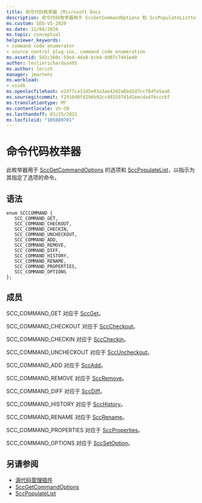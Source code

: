 ```yaml
---
title: 命令代码枚举器 |Microsoft Docs
description: 命令代码枚举器用于 SccGetCommandOptions 和 SccPopulateListto 的选项，以指示为其指定了选项的命令。
ms.custom: SEO-VS-2020
ms.date: 11/04/2016
ms.topic: conceptual
helpviewer_keywords:
- command code enumerator
- source control plug-ins, command code enumeration
ms.assetid: 5d2c360c-59e4-4da8-bcb4-dd07c7441e40
author: leslierichardson95
ms.author: lerich
manager: jmartens
ms.workload:
- vssdk
ms.openlocfilehash: e2df7ca11d5e93a3ae43d2a6bd1d7ccf8dfe5aa6
ms.sourcegitcommit: f2916d8fd296b92cc402597d1d1eecda4f6cccbf
ms.translationtype: MT
ms.contentlocale: zh-CN
ms.lasthandoff: 03/25/2021
ms.locfileid: "105089701"
---
```

# <a name="command-code-enumerator"></a>命令代码枚举器
此枚举器用于 [SccGetCommandOptions](../extensibility/sccgetcommandoptions-function.md) 的选项和 [SccPopulateList](../extensibility/sccpopulatelist-function.md)，以指示为其指定了选项的命令。

## <a name="syntax"></a>语法

```
enum SCCCOMMAND {
   SCC_COMMAND_GET,
   SCC_COMMAND_CHECKOUT,
   SCC_COMMAND_CHECKIN,
   SCC_COMMAND_UNCHECKOUT,
   SCC_COMMAND_ADD,
   SCC_COMMAND_REMOVE,
   SCC_COMMAND_DIFF,
   SCC_COMMAND_HISTORY,
   SCC_COMMAND_RENAME,
   SCC_COMMAND_PROPERTIES,
   SCC_COMMAND_OPTIONS
};
```

## <a name="members"></a>成员
SCC_COMMAND_GET 对应于 [SccGet](../extensibility/sccget-function.md)。

SCC_COMMAND_CHECKOUT 对应于 [SccCheckout](../extensibility/scccheckout-function.md)。

SCC_COMMAND_CHECKIN 对应于 [SccCheckin](../extensibility/scccheckin-function.md)。

SCC_COMMAND_UNCHECKOUT 对应于 [SccUncheckout](../extensibility/sccuncheckout-function.md)。

SCC_COMMAND_ADD 对应于 [SccAdd](../extensibility/sccadd-function.md)。

SCC_COMMAND_REMOVE 对应于 [SccRemove](../extensibility/sccremove-function.md)。

SCC_COMMAND_DIFF 对应于 [SccDiff](../extensibility/sccdiff-function.md)。

SCC_COMMAND_HISTORY 对应于 [SccHistory](../extensibility/scchistory-function.md)。

SCC_COMMAND_RENAME 对应于 [SccRename](../extensibility/sccrename-function.md)。

SCC_COMMAND_PROPERTIES 对应于 [SccProperties](../extensibility/sccproperties-function.md)。

SCC_COMMAND_OPTIONS 对应于 [SccSetOption](../extensibility/sccsetoption-function.md)。

## <a name="see-also"></a>另请参阅
- [源代码管理插件](../extensibility/source-control-plug-ins.md)
- [SccGetCommandOptions](../extensibility/sccgetcommandoptions-function.md)
- [SccPopulateList](../extensibility/sccpopulatelist-function.md)
